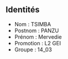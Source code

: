 ## Identités
- Nom : TSIMBA
- Postnom : PANZU
- Prénom : Mervedie
- Promotion : L2 GEI
- Groupe : 14_03
